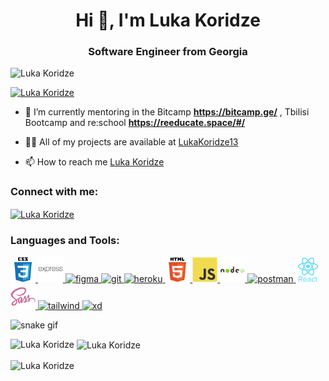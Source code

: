 <h1 align="center">Hi 👋, I'm Luka Koridze</h1>
<h3 align="center">Software Engineer from Georgia</h3>

<p align="left"> <img src="https://avatars.githubusercontent.com/u/102786563?s=400&u=b060a8519fed11def30c2d8bdc17bbbcdcbec307&v=4" alt="Luka Koridze" /> </p>

<p align="left"> <a href="https://github.com/ryo-ma/github-profile-trophy"><img src="https://github-profile-trophy.vercel.app/?username=LukaKoridze13" alt="Luka Koridze" /></a> </p>

- 🌱 I’m currently mentoring in the Bitcamp **https://bitcamp.ge/** , Tbilisi Bootcamp  and re:school **https://reeducate.space/#/**

- 👨‍💻 All of my projects are available at [LukaKoridze13](https://github.com/LukaKoridze13)

- 📫 How to reach me [Luka Koridze](https://www.linkedin.com/in/lukakoridze/)

<h3 align="left">Connect with me:</h3>
<p align="left">
<a href="https://www.linkedin.com/in/lukakoridze/" target="blank"><img align="center" src="https://raw.githubusercontent.com/rahuldkjain/github-profile-readme-generator/master/src/images/icons/Social/linked-in-alt.svg" alt="Luka Koridze" height="30" width="40" /></a>


<h3 align="left">Languages and Tools:</h3>
<p align="left"> 
<a href="https://www.w3schools.com/css/" target="_blank" rel="noreferrer"> <img src="https://raw.githubusercontent.com/devicons/devicon/master/icons/css3/css3-original-wordmark.svg" alt="css3" width="40" height="40"/> </a> 
<a href="https://expressjs.com" target="_blank" rel="noreferrer"> <img src="https://raw.githubusercontent.com/devicons/devicon/master/icons/express/express-original-wordmark.svg" alt="express" width="40" height="40"/> </a> 
<a href="https://www.figma.com/" target="_blank" rel="noreferrer"> <img src="https://www.vectorlogo.zone/logos/figma/figma-icon.svg" alt="figma" width="40" height="40"/> </a> 
<a href="https://git-scm.com/" target="_blank" rel="noreferrer"> <img src="https://www.vectorlogo.zone/logos/git-scm/git-scm-icon.svg" alt="git" width="40" height="40"/> </a> 
<a href="https://heroku.com" target="_blank" rel="noreferrer"> <img src="https://www.vectorlogo.zone/logos/heroku/heroku-icon.svg" alt="heroku" width="40" height="40"/> </a> 
<a href="https://www.w3.org/html/" target="_blank" rel="noreferrer"> <img src="https://raw.githubusercontent.com/devicons/devicon/master/icons/html5/html5-original-wordmark.svg" alt="html5" width="40" height="40"/> </a> 
<a href="https://developer.mozilla.org/en-US/docs/Web/JavaScript" target="_blank" rel="noreferrer"> <img src="https://raw.githubusercontent.com/devicons/devicon/master/icons/javascript/javascript-original.svg" alt="javascript" width="40" height="40"/> </a> 
<a href="https://nodejs.org" target="_blank" rel="noreferrer"> <img src="https://raw.githubusercontent.com/devicons/devicon/master/icons/nodejs/nodejs-original-wordmark.svg" alt="nodejs" width="40" height="40"/> </a> 
<a href="https://postman.com" target="_blank" rel="noreferrer"> <img src="https://www.vectorlogo.zone/logos/getpostman/getpostman-icon.svg" alt="postman" width="40" height="40"/> </a> 
<a href="https://reactjs.org/" target="_blank" rel="noreferrer"> <img src="https://raw.githubusercontent.com/devicons/devicon/master/icons/react/react-original-wordmark.svg" alt="react" width="40" height="40"/> </a>
<a href="https://sass-lang.com" target="_blank" rel="noreferrer"> <img src="https://raw.githubusercontent.com/devicons/devicon/master/icons/sass/sass-original.svg" alt="sass" width="40" height="40"/> </a> 
<a href="https://tailwindcss.com/" target="_blank" rel="noreferrer"> <img src="https://www.vectorlogo.zone/logos/tailwindcss/tailwindcss-icon.svg" alt="tailwind" width="40" height="40"/> </a> 
<a href="https://www.adobe.com/products/xd.html" target="_blank" rel="noreferrer"> <img src="https://cdn.worldvectorlogo.com/logos/adobe-xd.svg" alt="xd" width="40" height="40"/> </a> </p>

![snake gif](https://github.com/LukaKoridze13/LukaKoridze13/blob/output/github-contribution-grid-snake.gif)

<p><img align="left" src="https://github-readme-stats.vercel.app/api/top-langs?username=LukaKoridze13&show_icons=true&theme=dark&text_color=FFFFFF&locale=en&layout=compact" alt="Luka Koridze" /></p>

<p>&nbsp;<img align="center" src="https://github-readme-stats.vercel.app/api?username=LukaKoridze13&show_icons=true&theme=dark&text_color=FFFFFF&locale=en" alt="Luka Koridze" /></p>

<p><img align="center" src="https://github-readme-streak-stats.herokuapp.com/?user=LukaKoridze13&" alt="Luka Koridze" /></p>
